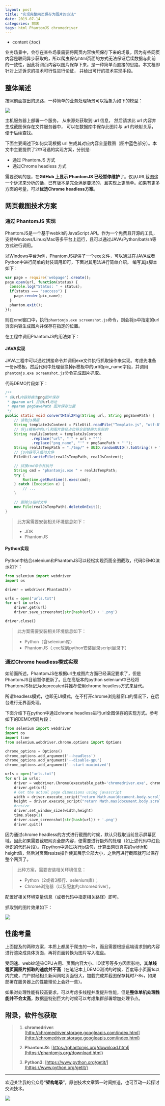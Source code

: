 ```yaml
---
layout: post
title: "实现完整网页保存为图片的方法"
date: 2019-07-14
categories: 前端
tags: html PhantomJS chromedriver
---
```


* content
{:toc}

业务场景中，会存在某些场景需要将网页内容快照保存下来的场景。因为有些网页内容是联网异步获取的，所以爬虫保存html页面的方式无法保证后续数据与此前的一致性，因此将网页内容以图片保存下来，是一种简单而直接的思路。本文档即针对上述诉求的技术可行性进行论证， 并给出可行的技术实现手段。



## 整体阐述

按照前面提出的思路，一种简单的业务处理场景可以抽象为如下的模型：

![](/assets/post_pics/2019-07-15-html%20page%20to%20jpg.md/2.png)

主机服务器上部署一个服务， 从来源处获取到 url 信息， 然后请求此 url 内容并生成截图保存在文件服务器中， 可以在数据库中保存此图片与 url 的映射关系， 便于后续查找。

下面主要阐述下如何实现根据 url 生成其对应内容全量截图（图中蓝色部分）。本文中主要提供了2中可选的实现方案，分别是:
* 通过 PhantomJS 方式
* 通过Chrome headless 方式

需要说明的是，在**GitHub 上显示 PhantomJS 已经暂停维护**了。仅从URL截图这一个诉求来分析的话，已有版本是完全满足要求的、且实现上更简单。如果有更多方面的考量，可以**优选Chrome headless方案**。

## 网页截图技术方案

### 通过 PhantomJS 实现

PhantomJS是一个基于webkit的JavaScript API。作为一个免费且开源的工具，支持Windows/Linux/Mac等多平台上运行，且可以通过JAVA/Python/bat/sh等方式进行调用。

以Windows平台为例，PhantomJS提供了一个exe文件，可以通过在JAVA或者Python中进行简单的封装调用即可，下面对其用法进行简单介绍。
编写其js脚本如下：

```js
var page = require('webpage').create();
page.open(url, function(status) {
  console.log("Status: " + status);
  if(status === "success") {
    page.render(pic_name);
  }
  phantom.exit();
});
```

则在cmd窗口中，执行`phantomjs.exe screenshot.js`命令，则会将js中指定的url页面内容生成图片并保存在指定的位置。

在工程中调用PhantomJS的用法如下：
#### JAVA实现

JAVA工程中可以通过拼接命令并调用exe文件执行抓取操作来实现。考虑先准备一份js模板，然后代码中处理替换掉js模板中的url和pic_name字段，并调用`phantomjs.exe screenshot.js`命令完成图片抓取。

代码DEMO片段如下：

```java
/**
* 将url内容转换为png图片保存
 * @param url 目标url地址
 * @param pngSavePath 图片保存位置
 */
public static void convertHtml2Png(String url, String pngSavePath) {
	// 读取js模板
	String templateJsContent = FileUtil.readFile("Template.js", "utf-8");
	// 将js模板中的url和图片路径占位符全部替换为实际的
	String realJsContent = templateJsContent
			.replace("url", "'" + url + "'")
			.replace("png_name", "'" + pngSavePath + "'");
	String realJsTempPath = "./tmp/" + UUID.randomUUID().toString() + ".js";
	// js内容写入临时文件
	FileUtil.writeFile(realJsTempPath, realJsContent);

	// 拼接cmd命令并执行
	String cmd = "phantomjs.exe " + realJsTempPath;
	try {
		Runtime.getRuntime().exec(cmd);
	} catch (Exception e) {
		// ...
	}

	// 删除js临时文件
	new File(realJsTempPath).deleteOnExit();
}
```

> 此方案需要安装相关环境信息如下：
> - JDK
> - PhantomJS

#### Python实现

Python中结合selenium和PhantomJS可以轻松实现页面全图截取，代码DEMO演示如下：

```python
from selenium import webdriver
import os

driver = webdriver.PhantomJS()

urls = open("urls.txt") 
for url in urls:
    driver.get(url)
    driver.save_screenshot(str(hash(url)) + '.png')

driver.close()
```

> 此方案需要安装相关环境信息如下：
> - Python（含selenium库）
> - PhantomJS（.exe放到python安装目录script目录下）

### 通过Chrome headless模式实现

如前面所述，PhantomJS在根据url生成图片方面已经满足要求了，但是PhantomJS目前暂停更新了。且在高版本的python selenium中已经将PhantomJS标记为deprecated并推荐使用chrome headless方式来替代。

所谓headless模式，也即无UI模式，在不打开chrome浏览器窗口的情况下，在后台进行无界面处理。

下面介绍下在python中通过chrome headless进行url全图保存的实现方式。参考如下的DEMO代码片段：

```python
from selenium import webdriver
import os
import time
from selenium.webdriver.chrome.options import Options

chrome_options = Options()
chrome_options.add_argument('--headless')
chrome_options.add_argument('--disable-gpu')
chrome_options.add_argument('--start-maximized')

urls = open("urls.txt") 
for url in urls:
    driver = webdriver.Chrome(executable_path='chromedriver.exe', chrome_options=chrome_options)
    driver.get(url)
    # Get the actual page dimensions using javascript
    width = driver.execute_script("return Math.max(document.body.scrollWidth,document.body.offsetWidth, document.documentElement.clientWidth, document.documentElement.scrollWidth, document.documentElement.offsetWidth);")	 
    height = driver.execute_script("return Math.max(document.body.scrollHeight, document.body.offsetHeight,document.documentElement.clientHeight, document.documentElement.scrollHeight, document.documentElement.offsetHeight);")
    #resize
    driver.set_window_size(width,height)
    time.sleep(1)
    driver.save_screenshot(str(hash(url)) + '.png')
    driver.quit()
```

因为通过chrome headless的方式进行截图的时候，默认只截取当前显示屏幕区域。因此如果需要截取网页全部内容，便需要进行额外的处理（如上述代码中红色标识的代码片段）。在python中通过执行js语句，计算出网页真实的width和height值，然后对页面resize操作使其展示全部大小，之后再进行截图就可以保存整个网页了。

> 此种方案，需要安装相关环境信息：
> - Python（2或者3都行、selenium库）；
> - Chrome浏览器（以及配套的chromedriver）。

配置好相关环境变量信息（或者代码中指定相关路径）即可。

抓取到的图片效果如下：

![](/assets/post_pics/2019-07-15-html%20page%20to%20jpg.md/3.png)

## 性能考量

上面提及的两种方案，本质上都属于爬虫的一种，而且需要根据远端请求到的内容进行渲染成具体页面，再将页面转换为图片写入磁盘。

受网速、webkit渲染CPU占用、页面内容大小、IO读写等多方因素影响，其**单线程页面图片抓取的速度并不高**（在笔记本上DEMO测试的时候，百度等小页面1s以内完成，门户财经相关新闻网站页面很大，加载完成并截图保存耗时7-8s，如果部署在服务器上的性能理论上会好一些）。

如果对处理性能有较高要求，可以考虑多线程并发提升性能，但是**整体单机处理性能并不会太高**，数据量特别巨大的时候可以考虑集群部署增加处理节点。

## 附录，软件包获取

> 1. **chromedriver**: [http://chromedriver.storage.googleapis.com/index.html](http://chromedriver.storage.googleapis.com/index.html)
> 
> 2. **PhantomJS**: [https://phantomjs.org/download.html](https://phantomjs.org/download.html)
> 
> 3. **Python3**: [https://www.python.org/getit/](https://www.python.org/getit/)



---

欢迎关注我的公众号“**架构笔录**”，原创技术文章第一时间推送，也可互动一起探讨交流技术。

![](https://raw.githubusercontent.com/veezean/pic_assets/master/assets/comm_pics/contact/gongzhonghao.png)
